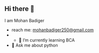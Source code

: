 ## Hi there 👋
I am Mohan Badiger
- reach me: mohanbadiger250@gmail.com
- - 🌱 I’m currently learning BCA
- 💬 Ask me about python 

<!--
**Mohan-Badiger/Mohan-Badiger** is a ✨ _special_ ✨ repository because its `README.md` (this file) appears on your GitHub profile.

Here are some ideas to get you started:

- 🔭 I’m currently working on ...
- 🌱 I’m currently learning ...
- 👯 I’m looking to collaborate on ...
- 🤔 I’m looking for help with ...
- 💬 Ask me about python
- 📫 How to reach me: ...
- 😄 Pronouns: ...
- ⚡ Fun fact: ...
-->
